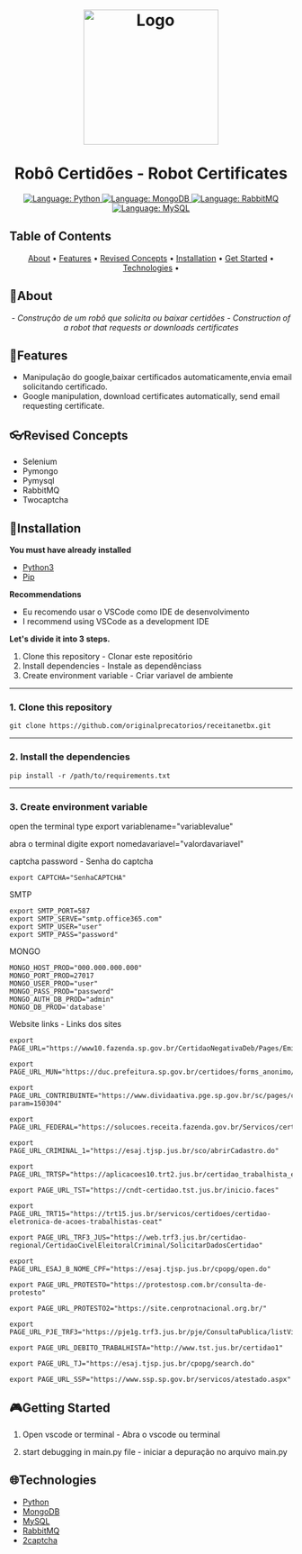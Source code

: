<p align="center">
</p>

<h1 align="center">
	<img src="https://www.python.org/static/community_logos/python-logo-inkscape.svg"  alt="Logo"  width="240"><br><br>
    Robô Certidões - Robot Certificates
</h1>

<div>
    <p align="center">
    <a href="https://www.python.org/">
        <img src="https://img.shields.io/static/v1?label=Language&message=Python&color=blue&style=for-the-badge&logo=Python" alt="Language: Python">
    </a>
    <a href="https://www.mongodb.com/home">
        <img src="https://img.shields.io/static/v1?label=Language&message=MongoDB&color=gree&style=for-the-badge&logo=MongoDB" alt="Language: MongoDB">
    </a>
    <a href="https://www.rabbitmq.com/">
        <img src="https://img.shields.io/static/v1?label=Language&message=RabbitMQ&color=orange&style=for-the-badge&logo=RabbitMQ" alt="Language: RabbitMQ">
    </a>
    <a href="https://www.mysql.com">
        <img src="https://img.shields.io/static/v1?label=Language&message=MySQL&color=blue&style=for-the-badge&logo=MySQL" alt="Language: MySQL">
    </a>
    </p>
</div>

## Table of Contents

<p align="center">
 <a href="#about">About</a> •
 <a href="#features">Features</a> •
 <a href="#revised-concepts">Revised Concepts</a> • 
 <a href="#installation">Installation</a> • 
 <a href="#getting-started">Get Started</a> • 
 <a href="#technologies">Technologies</a> • 
</p>

## 📌About

<div>
    <p align="center">
    <em>
        - Construção de um robô que solicita ou baixar certidões
        - Construction of a robot that requests or downloads certificates
    </em>
    </p>
</div>

## 🚀Features

- Manipulação do google,baixar certificados automaticamente,envia email solicitando certificado.
- Google manipulation, download certificates automatically, send email requesting certificate.

## 👓Revised Concepts

- Selenium
- Pymongo
- Pymysql
- RabbitMQ
- Twocaptcha

## 📕Installation

**You must have already installed**
- [Python3](https://www.python.org/)
- [Pip](https://pip.pypa.io/en/stable/installation/)

**Recommendations**
- Eu recomendo usar o VSCode como IDE de desenvolvimento
- I recommend using VSCode as a development IDE


**Let's divide it into 3 steps.**
1. Clone this repository - Clonar este repositório
2. Install dependencies - Instale as dependênciass
3. Create environment variable - Criar variavel de ambiente
  ---
### 1. Clone this repository
```
git clone https://github.com/originalprecatorios/receitanetbx.git
```
---
### 2. Install the dependencies
```
pip install -r /path/to/requirements.txt
```
---

### 3. Create environment variable

open the terminal
type export variablename="variablevalue"

abra o terminal
digite export nomedavariavel="valordavariavel"

captcha password - Senha do captcha
```
export CAPTCHA="SenhaCAPTCHA"
```

SMTP
```
export SMTP_PORT=587
export SMTP_SERVE="smtp.office365.com"
export SMTP_USER="user"
export SMTP_PASS="password"
```

MONGO
```
MONGO_HOST_PROD="000.000.000.000"
MONGO_PORT_PROD=27017
MONGO_USER_PROD="user"
MONGO_PASS_PROD="password"
MONGO_AUTH_DB_PROD="admin"
MONGO_DB_PROD='database'
```

Website links - Links dos sites
```
export PAGE_URL="https://www10.fazenda.sp.gov.br/CertidaoNegativaDeb/Pages/EmissaoCertidaoNegativa.aspx"

export PAGE_URL_MUN="https://duc.prefeitura.sp.gov.br/certidoes/forms_anonimo/frmConsultaEmissaoCertificado.aspx"

export PAGE_URL_CONTRIBUINTE="https://www.dividaativa.pge.sp.gov.br/sc/pages/crda/emitirCrda.jsf?param=150304"

export PAGE_URL_FEDERAL="https://solucoes.receita.fazenda.gov.br/Servicos/certidaointernet/PF/Emitir"

export PAGE_URL_CRIMINAL_1="https://esaj.tjsp.jus.br/sco/abrirCadastro.do"

export PAGE_URL_TRTSP="https://aplicacoes10.trt2.jus.br/certidao_trabalhista_eletronica/public/index.php/index/solicitacao"

export PAGE_URL_TST="https://cndt-certidao.tst.jus.br/inicio.faces"

export PAGE_URL_TRT15="https://trt15.jus.br/servicos/certidoes/certidao-eletronica-de-acoes-trabalhistas-ceat"

export PAGE_URL_TRF3_JUS="https://web.trf3.jus.br/certidao-regional/CertidaoCivelEleitoralCriminal/SolicitarDadosCertidao"

export PAGE_URL_ESAJ_B_NOME_CPF="https://esaj.tjsp.jus.br/cpopg/open.do"

export PAGE_URL_PROTESTO="https://protestosp.com.br/consulta-de-protesto"

export PAGE_URL_PROTESTO2="https://site.cenprotnacional.org.br/"

export PAGE_URL_PJE_TRF3="https://pje1g.trf3.jus.br/pje/ConsultaPublica/listView.seam"

export PAGE_URL_DEBITO_TRABALHISTA="http://www.tst.jus.br/certidao1"

export PAGE_URL_TJ="https://esaj.tjsp.jus.br/cpopg/search.do"

export PAGE_URL_SSP="https://www.ssp.sp.gov.br/servicos/atestado.aspx"
```


## 🎮Getting Started

1. Open vscode or terminal - Abra o vscode ou terminal

2. start debugging in main.py file - iniciar a depuração no arquivo main.py

## 🌐Technologies

<p align="center">

- [Python](https://www.python.org/)
- [MongoDB](https://www.mongodb.com/home)
- [MySQL](https://www.mysql.com/)
- [RabbitMQ](https://www.rabbitmq.com/)
- [2captcha](https://2captcha.com/?from=15605423&gclid=Cj0KCQiA14WdBhD8ARIsANao07iIhQkPbx80Ccimj8v6XRP2UsbRYf4m7fYQSJJV-N_D4KqJoGnC-dQaAlk2EALw_wcB)